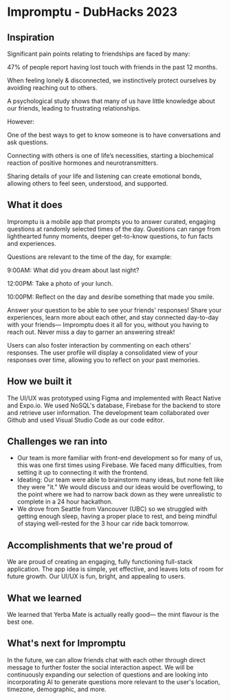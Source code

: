 # Impromptu - DubHacks 2023

## Inspiration

Significant pain points relating to friendships are faced by many: 

47% of people report having lost touch with friends in the past 12 months.  

When feeling lonely & disconnected, we instinctively protect ourselves by avoiding reaching out to others.  

A psychological study shows that many of us have little knowledge about our friends, leading to frustrating relationships. 

However: 

One of the best ways to get to know someone is to have conversations and ask questions. 

Connecting with others is one of life’s necessities, starting a biochemical reaction of positive hormones and neurotransmitters.  

Sharing details of your life and listening can create emotional bonds, allowing others to feel seen, understood, and supported. 

## What it does
Impromptu is a mobile app that prompts you to answer curated, engaging questions at randomly selected times of the day. Questions can range from lighthearted funny moments, deeper get-to-know questions, to fun facts and experiences. 

Questions are relevant to the time of the day, for example: 

9:00AM: What did you dream about last night?  

12:00PM: Take a photo of your lunch.

10:00PM: Reflect on the day and desribe something that made you smile. 

Answer your question to be able to see your friends' responses! Share your experiences, learn more about each other, and stay connected day-to-day with your friends— Impromptu does it all for you, without you having to reach out. Never miss a day to garner an answering streak! 

Users can also foster interaction by commenting on each others' responses. The user profile will display a consolidated view of your responses over time, allowing you to reflect on your past memories. 

## How we built it
The UI/UX was prototyped using Figma and implemented with React Native and Expo.io. We used NoSQL's database, Firebase for the backend to store and retrieve user information. The development team collaborated over Github and used Visual Studio Code as our code editor. 

## Challenges we ran into
- Our team is more familiar with front-end development so for many of us, this was one first times using Firebase. We faced many difficulties, from setting it up to connecting it with the frontend.
- Ideating: Our team were able to brainstorm many ideas, but none felt like they were "it." We would discuss and our ideas would be overflowing, to the point where we had to narrow back down as they were unrealistic to complete in a 24 hour hackathon. 
- We drove from Seattle from Vancouver (UBC) so we struggled with getting enough sleep, having a proper place to rest, and being mindful of staying well-rested for the 3 hour car ride back tomorrow. 

## Accomplishments that we're proud of
We are proud of creating an engaging, fully functioning full-stack application. The app idea is simple, yet effective, and leaves lots of room for future growth. Our UI/UX is fun, bright, and appealing to users. 

## What we learned
We learned that Yerba Mate is actually really good— the mint flavour is the best one. 

## What's next for Impromptu
In the future, we can allow friends chat with each other through direct message to further foster the social interaction aspect. We will be continuously expanding our selection of questions and are looking into incorporating AI to generate questions more relevant to the user's location, timezone, demographic, and more. 
